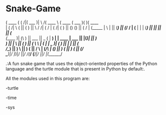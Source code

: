 # Snake-Game

(  ____ \( (    /|(  ___  )| \    /\(  ____ \  (  ____ \(  ___  )(       )(  ____ \
| (    \/|  \  ( || (   ) ||  \  / /| (    \/  | (    \/| (   ) || () () || (    \/
| (_____ |   \ | || (___) ||  (_/ / | (__      | |      | (___) || || || || (__    
(_____  )| (\ \) ||  ___  ||   _ (  |  __)     | | ____ |  ___  || |(_)| ||  __)   
      ) || | \   || (   ) ||  ( \ \ | (        | | \_  )| (   ) || |   | || (      
/\____) || )  \  || )   ( ||  /  \ \| (____/\  | (___) || )   ( || )   ( || (____/\
\_______)|/    )_)|/     \||_/    \/(_______/  (_______)|/     \||/     \|(_______/

.:A fun snake game that uses the object-oriented properties of the Python language and the turtle module that is present in Python by default:.

All the modules used in this program are:

-turtle

-time

-sys
